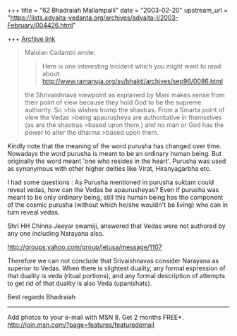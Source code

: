+++
title = "62 Bhadraiah Mallampalli"
date = "2003-02-20"
upstream_url = "https://lists.advaita-vedanta.org/archives/advaita-l/2003-February/004426.html"

+++
[Archive link](https://lists.advaita-vedanta.org/archives/advaita-l/2003-February/004426.html)

>Malolan Cadambi wrote:
>
>>Here is one interesting incident which you might want to read about:
>>http://www.ramanuja.org/sv/bhakti/archives/sep96/0086.html
>
>the Shrivaishnava viewpoint as explained by Mani makes sense from their
>point of view because they hold God to be the supreme authority.  So >his
>wishes trump the shastras.  From a Smarta point of view the Vedas >being
>apaurusheya are authoritative in themselves (as are the shastras >based
>upon them.) and no man or God has the power to alter the dharma >based upon
>them.

Kindly note that the meaning of the word purusha has changed over time.
Nowadays the word purusha is meant to be an ordinary human being. But
originally the word meant 'one who resides in the heart'. Purusha was used
as synonymous with other higher deities like Virat, Hiranyagarbha etc.

I had some questions : As Purusha mentioned in purusha suktam could reveal
vedas, how can the Vedas be apaurusheyas? Even if purusha was meant to be
only ordinary being, still this human being has the component of the cosmic
purusha (without which he/she wouldn't be living) who can in turn reveal
vedas.

Shri HH Chinna Jeeyar swamiji, answered that Vedas were not authored by any
one including Narayana also.

http://groups.yahoo.com/group/jetusa/message/1107

Therefore we can not conclude that Srivaishnavas consider Narayana as
superior to Vedas. When there is slightest duality, any formal expression of
that duality is veda (ritual portions), and any formal description of
attempts to get rid of that duality is also Veda (upanishats).

Best regards
Bhadraiah

_________________________________________________________________
Add photos to your e-mail with MSN 8. Get 2 months FREE*.
http://join.msn.com/?page=features/featuredemail

